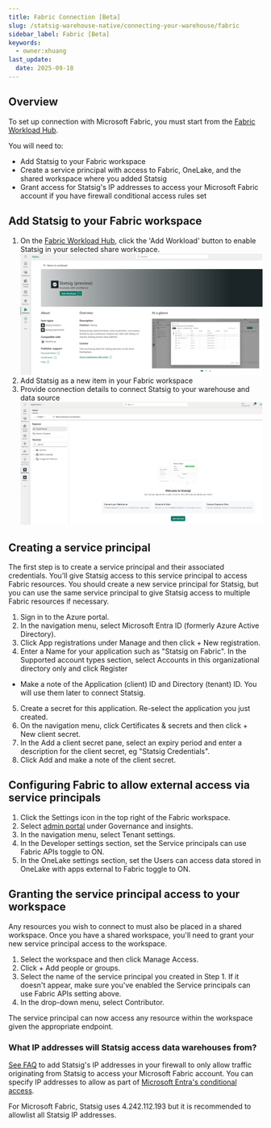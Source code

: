 ```yaml
---
title: Fabric Connection [Beta]
slug: /statsig-warehouse-native/connecting-your-warehouse/fabric
sidebar_label: Fabric [Beta]
keywords:
  - owner:xhuang
last_update:
  date: 2025-09-18
---
```


## Overview

To set up connection with Microsoft Fabric, you must start from the [Fabric Workload Hub](https://app.fabric.microsoft.com/workloadhub/detail/Statsig.Statsig.Statsig?experience=fabric-developer).

You will need to:
- Add Statsig to your Fabric workspace
- Create a service principal with access to Fabric, OneLake, and the shared workspace where you added Statsig
- Grant access for Statsig's IP addresses to access your Microsoft Fabric account if you have firewall conditional access rules set

## Add Statsig to your Fabric workspace

1. On the [Fabric Workload Hub](https://app.fabric.microsoft.com/workloadhub/detail/Statsig.Statsig.Statsig?experience=fabric-developer), click the 'Add Workload' button to enable Statsig in your selected share workspace.
![Fabric workload hub interface showing Add Workload button](https://raw.githubusercontent.com/statsig-io/docs/refs/heads/main/docs/assets/add_fabric_statsig_workload.png)
2. Add Statsig as a new item in your Fabric workspace
3. Provide connection details to connect Statsig to your warehouse and data source
![Statsig warehouse connection configuration interface](https://raw.githubusercontent.com/statsig-io/docs/refs/heads/main/docs/assets/edit_fabric_statsig_warehouse_connection.png)

## Creating a service principal
The first step is to create a service principal and their associated credentials. You'll give Statsig access to this service principal to access Fabric resources. You should create a new service principal for Statsig, but you can use the same service principal to give Statsig access to multiple Fabric resources if necessary.

1. Sign in to the Azure portal.
2. In the navigation menu, select Microsoft Entra ID (formerly Azure Active Directory).
3. Click App registrations under Manage and then click + New registration.
4. Enter a Name for your application such as "Statsig on Fabric". In the Supported account types section, select Accounts in this organizational directory only and click Register
 - Make a note of the Application (client) ID and Directory (tenant) ID. You will use them later to connect Statsig.
5. Create a secret for this application. Re-select the application you just created.
6. On the navigation menu, click Certificates & secrets and then click + New client secret.
7. In the Add a client secret pane, select an expiry period and enter a description for the client secret, eg "Statsig Credentials".
8. Click Add and make a note of the client secret.

## Configuring Fabric to allow external access via service principals
1. Click the Settings icon in the top right of the Fabric workspace.
2. Select [admin portal](https://app.fabric.microsoft.com/admin-portal?experience=fabric-developer) under Governance and insights.
3. In the navigation menu, select Tenant settings.
4. In the Developer settings section, set the Service principals can use Fabric APIs toggle to ON.
5. In the OneLake settings section, set the Users can access data stored in OneLake with apps external to Fabric toggle to ON.
  
## Granting the service principal access to your workspace
Any resources you wish to connect to must also be placed in a shared workspace. Once you have a shared workspace, you'll need to grant your new service principal access to the workspace.

1. Select the workspace and then click Manage Access.
2. Click + Add people or groups.
3. Select the name of the service principal you created in Step 1. If it doesn't appear, make sure you've enabled the Service principals can use Fabric APIs setting above.
4. In the drop-down menu, select Contributor.

The service principal can now access any resource within the workspace given the appropriate endpoint.

### What IP addresses will Statsig access data warehouses from?

[See FAQ](/data-warehouse-ingestion/faq#what-ip-addresses-will-statsig-access-data-warehouses-from) to add Statsig's IP addresses in your firewall to only allow traffic originating from Statsig to access your Microsoft Fabric account. You can specify IP addresses to allow as part of [Microsoft Entra's conditional access](https://learn.microsoft.com/en-us/fabric/security/protect-inbound-traffic#entra-conditional-access). 

For Microsoft Fabric, Statsig uses 4.242.112.193 but it is recommended to allowlist all Statsig IP addresses.
